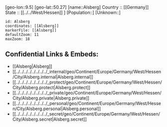 ﻿---
location: [50.27,9.5] 
mapzoom: [7,12] 
mapmarker: city 
type: City
tags:
- geo/City


SpocWebEntityId: 28757
isDeleted: false
confidential: public

---
[geo-lon::9.5] 
[geo-lat::50.27] 
[name::Alsberg] 
Country :: [[Germany]]  
State :: [[../../West/Hessen]] ] 
[Population::] 
[Unknown::] 


```leaflet
id: Alsberg
coordinates: [[Alsberg]] 
markerFile: [[Alsberg]] 
defaultZoom: 11 
maxZoom: 18
```


## Confidential Links & Embeds: 
- [[Alsberg|Alsberg]]  
- [[../../../../../../../../_internal/geo/Continent/Europe/Germany/West/Hessen/City/Alsberg.internal|Alsberg.internal]] 
- [[../../../../../../../../_protect/geo/Continent/Europe/Germany/West/Hessen/City/Alsberg.protect|Alsberg.protect]] 
- [[../../../../../../../../_private/geo/Continent/Europe/Germany/West/Hessen/City/Alsberg.private|Alsberg.private]] 
- [[../../../../../../../../_personal/geo/Continent/Europe/Germany/West/Hessen/City/Alsberg.personal|Alsberg.personal]] 
- [[../../../../../../../../_secret/geo/Continent/Europe/Germany/West/Hessen/City/Alsberg.secret|Alsberg.secret]] 
